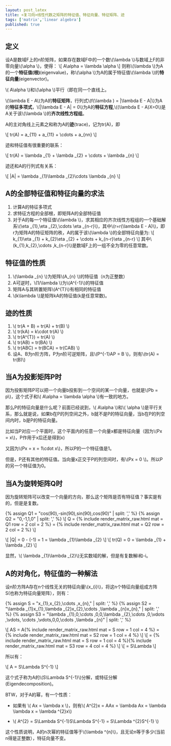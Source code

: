 ```yaml
---
layout: post_latex
title: <复习向>线性代数之矩阵的特征值、特征向量、特征矩阵、迹
tags: ['matrix','linear algebra']
published: true
---
```


## 定义

设A是数域F上的n阶矩阵，如果存在数域F中的一个数\\(\\lambda \\)与数域上F的非零向量\\(\\alpha \\)，使得：
\\[ A\\alpha = \\lambda \\alpha \\]
则称\\(\\lambda \\)为A的一个**特征值(根)**(eigenvalue)，称\\(\\alpha \\)为A的属于特征值\\(\\lambda \\)的**特征向量**(eigenvector)。

\\( A\\alpha \\)和\\(\\alpha \\)平行（即在同一个直线上。

\\(\\lambda E - A\\)为A的**特征矩阵**，行列式\\(f(\\lambda ) = |\\lambda E - A|\\)为A的**特征多项式**，\\(|\\lambda E - A| = 0\\)为A的**特征方程**,\\((\\lambda E - A)X=0\\)是A关于该\\(\\lambda \\)的**齐次线性方程组**。

A的主对角线上元素之和称为A的**迹**(trace)，记为tr(A)，即

\\[ tr(A) = a\_\{11\} + a\_\{11\} + \\cdots + a\_\{nn\} \\]

迹和特征值有很重要的联系：

\\[ tr(A) = \\lambda \_\{1\} + \\lambda \_\{2\} + \\cdots + \\lambda \_\{n\} \\]

迹还和A的行列式有关系：

\\[ |A| = \\lambda \_\{1\}\\lambda \_\{2\}\\cdots \\lambda \_\{n\} \\]

## A的全部特征值和特征向量的求法

1. 计算A的特征多项式
2. 求特征方程的全部根，即矩阵A的全部特征值
3. 对于A的每一个特征值\\(\\lambda \\)，求其相应的齐次线性方程组的一个基础解系\\(\\eta \_\{1\},\\eta \_\{2\},\\cdots \\eta \_\{n-r\}\\)，其中\\(r=r(\\lambda E - A)\\)，即r为矩阵A的特征矩阵的秩，A的属于该\\(\\lambda \\)的全部特征向量为:
\\[ k\_\{1\}\\eta \_\{1\} + k\_\{2\}\\eta \_\{2\} + \\cdots + k\_\{n-r\}\\eta \_\{n-r\} \\]
其中\\(k\_\{1\},k\_\{2\},\\cdots ,k\_\{n-r\}\\)是数域F上的一组不全为零的任意常数。

## 特征值的性质

1. \\(\\lambda \_\{n\} \\)为矩阵\\(A\_\{n\} \\)的特征值（n为正整数）
2. A可逆时，\\(1/\\lambda \\)为\\(A\^\{-1\}\\)的特征值
3. 矩阵A与其转置矩阵\\(A\^\{T\}\\)有相同的特征值
4. \\(k\\lambda \\)是矩阵kA的特征值(k是任意常数)。


## 迹的性质

1. \\( tr(A + B) = tr(A) + tr(B) \\)
2. \\( tr(kA) = k\cdot tr(A) \\)
3. \\( tr(A\^\{T\}) = tr(A) \\)
4. \\( tr(AB) = tr(BA) \\)
5. \\( tr(ABC) = tr(BCA) = tr(CAB) \\)
6. 设A、B为n阶方阵，P为n阶可逆矩阵，且\\(P\^\{-1\}AP = B \\)，则有\\(tr(A) = tr(B)\\)



## 当A为投影矩阵P时

因为投影矩阵P可以把一个向量b投影到一个空间的某一个向量，也就是\\(Pb = p\\)，这个式子和\\( A\\alpha = \\lambda \\alpha \\)有一致的地方。

那么P的特征向量是什么呢？前面已经说到，\\( A\\alpha \\)和\\( \\alpha \\)是平行关系，那么就是说，如果b在P的列空间之外，b就不是P的特征向量，当b在P的列空间内时，b是P的特征向量。

比如当P对应一个平面时，这个平面内的任意一个向量x都是特征向量（因为\\(Px = x\\)，P作用于x后还是得到x)

又因为\\(Px = x = 1\\cdot x\\)，所以P的一个特征值是1。

但是，P还有其他的特征值。当向量x正交于P的列空间时，有\\(Px = 0 \\)。所以P的另一个特征值为0。


## 当A为旋转矩阵Q时

因为旋转矩阵可以改变一个向量的方向，那么这个矩阵是否有特征值？事实是有的，但是是复数。

{% assign Q1 = "cos(90),-sin(90),sin(90),cos(90)" | split: ',' %}
{% assign Q2 = "0,-1,1,0" | split: ',' %}
\\[ Q = {% include render_matrix_raw.html mat = Q1 row = 2 col = 2 %} = {% include render_matrix_raw.html mat = Q2 row = 2 col = 2 %} \\]

\\[ |Q| = 0 - (-1) = 1 = \\lambda \_\{1\}\\lambda \_\{2\} \\]
\\[ tr(Q) = 0 = \\lambda \_\{1\} + \\lambda \_\{2\} \\]

显然，\\( \\lambda \_\{1\}\\lambda \_\{2\}\\)无实数域的解，但是有复数解i和-i。


## A的对角化，特征值的一种解法

设n阶方阵A存在n个线性无关的特征向量\\(x\_\{i\}\\)，将这n个特征向量组成方阵S(也称为特征向量矩阵），则有：

{% assign S = "x\_\{1\},x\_\{2\},\\cdots ,x\_\{n\}," | split: ',' %}
{% assign S2 = "\\lambda \_\{1\}x\_\{1\},\\lambda \_\{2\}x\_\{2\},\\cdots ,\\lambda \_\{n\}x\_\{n\}," | split: ',' %}
{% assign S3 = "\\lambda \_\{1\},0,\\cdots ,0,0,\\lambda \_\{2\},\\cdots ,0,\\vdots ,\\vdots, \\cdots ,\\vdots,0,0,\\cdots ,\\lambda \_\{n\}" | split: ',' %}

\\[ AS = A{% include render_matrix_raw.html mat = S  row = 1 col = 4 %} = {% include render_matrix_raw.html mat = S2 row = 1 col = 4 %} \\] 
\\[    = {% include render_matrix_raw.html mat = S  row = 1 col = 4 %}{% include render_matrix_raw.html mat = S3  row = 4 col = 4 %} \\]
\\[ = S\\Lambda \\]

所以有：

\\[ A = S\\Lambda S\^\{-1\} \\]

这个式子称为A的\\(S\\Lambda S\^\{-1\}\\)分解，或特征分解(Eigendecomposition)。

BTW，对于A的幂，有一个性质：

- 如果有 \\( Ax = \\lambda x \\)，则有\\( A\^\{2\}x = AAx = \\lambda Ax = \\lambda \\lambda x = \\lambda \^\{2\}x\\) 

- \\( A\^\{2\} = S\\Lambda S\^\{-1\}S\\Lambda S\^\{-1\} = S\\Lambda \^\{2\}S\^\{-1\} \\)

这个性质说明，A的n次幂的特征值等于\\(\\lambda \^\{n\}\\)，且无论n等于多少(当前n得是正整数），特征向量不变。